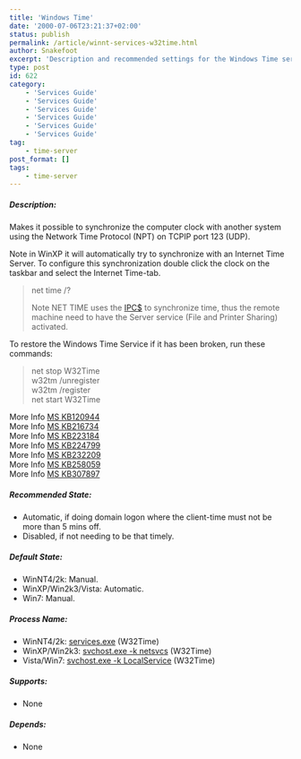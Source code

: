 ```yaml
---
title: 'Windows Time'
date: '2000-07-06T23:21:37+02:00'
status: publish
permalink: /article/winnt-services-w32time.html
author: Snakefoot
excerpt: 'Description and recommended settings for the Windows Time service.'
type: post
id: 622
category:
    - 'Services Guide'
    - 'Services Guide'
    - 'Services Guide'
    - 'Services Guide'
    - 'Services Guide'
    - 'Services Guide'
tag:
    - time-server
post_format: []
tags:
    - time-server
---
```

##### Description:

 Makes it possible to synchronize the computer clock with another system using the Network Time Protocol (NPT) on TCPIP port 123 (UDP).  
  
 Note in WinXP it will automatically try to synchronize with an Internet Time Server. To configure this synchronization double click the clock on the taskbar and select the Internet Time-tab.
 > net time /?  
>   
>  Note NET TIME uses the [IPC$](/article/winnt-ipc-share.html) to synchronize time, thus the remote machine need to have the Server service (File and Printer Sharing) activated.

 To restore the Windows Time Service if it has been broken, run these commands:
> net stop W32Time  
>  w32tm /unregister  
>  w32tm /register  
>  net start W32Time

 More Info [MS KB120944](http://support.microsoft.com/kb/120944 "Using NET TIME for all Workstations and Servers [Q120944]")  
 More Info [MS KB216734](http://support.microsoft.com/kb/216734 "How to Configure an Authoritative Time Server in Windows [Q216734]")  
 More Info [MS KB223184](http://support.microsoft.com/kb/223184 "Registry Entries for the W32Time Service [Q223184]")  
 More Info [MS KB224799](http://support.microsoft.com/kb/224799 "Basic Operation of the Windows Time Service [Q224799]")  
 More Info [MS KB232209](http://support.microsoft.com/kb/232209 "Win32 Time Service Informational, Warning, and Error Messages [Q232209]")  
 More Info [MS KB258059](http://support.microsoft.com/kb/258059 "How to Synchronize the Time on a Windows 2000-Based Computer in a Windows NT 4.0 Domain [Q258059]")  
 More Info [MS KB307897](http://support.microsoft.com/kb/307897 "HOW TO: Synchronize the Time with the Windows Time Service in Windows XP [Q307897]")  
  
##### Recommended State:

- Automatic, if doing domain logon where the client-time must not be more than 5 mins off.
- Disabled, if not needing to be that timely.

##### Default State:

- WinNT4/2k: Manual.
- WinXP/Win2k3/Vista: Automatic.
- Win7: Manual.

##### Process Name:

- WinNT4/2k: [services.exe](/article/winnt-services-wrapper.html) (W32Time)
- WinXP/Win2k3: [svchost.exe -k netsvcs](/article/winnt-services-wrapper.html) (W32Time)
- Vista/Win7: [svchost.exe -k LocalService](/article/winnt-services-wrapper.html) (W32Time)

##### Supports:

- None

##### Depends:

- None